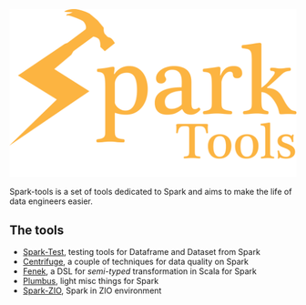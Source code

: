 ![Spark-tools Logo](./logo.png)

Spark-tools is a set of tools dedicated to Spark and aims to
make the life of data engineers easier.

## The tools

* [Spark-Test](https://github.com/univalence/spark-tools/tree/master/spark-test), testing tools for Dataframe and Dataset from Spark
* [Centrifuge](https://github.com/univalence/spark-tools/tree/master/centrifuge), a couple of techniques for data quality on Spark
* [Fenek](https://github.com/univalence/spark-tools/tree/master/fenek), a DSL for *semi-typed* transformation in Scala for Spark
* [Plumbus](https://github.com/univalence/spark-tools/tree/master/plumbus), light misc things for Spark
* [Spark-ZIO](https://github.com/univalence/spark-tools/tree/master/spark-zio), Spark in ZIO environment
